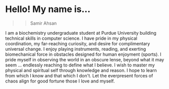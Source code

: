 # Hello! My name is...


>>Samir Ahsan

I am a biochemistry undergraduate student at Purdue University building technical skills in computer science. I have pride in my physical coordination, my far-reaching curiosity, and desire for complimentary universal change. I enjoy playing instruments, reading, and exerting biomechanical force in obstacles designed for human enjoyment (sports). I pride myself in observing the world in an obscure lense, beyond what it may seem ... endlessly reaching to define what I believe. I wish to master my physical and spiritual self through knowledge and reason. I hope to learn from which I know and that which I don't. Let the everpresent forces of chaos align for good fortune those I love and myself.


<!---
sahsan0/sahsan0 is a ✨ special ✨ repository because its `README.md` (this file) appears on your GitHub profile.
You can click the Preview link to take a look at your changes.
--->
